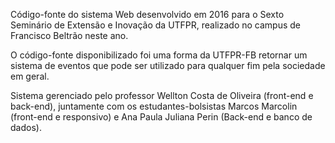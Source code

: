 Código-fonte do sistema Web desenvolvido em 2016 para o Sexto Seminário de Extensão e Inovação da UTFPR, realizado no campus de Francisco Beltrão neste ano.

O código-fonte disponibilizado foi uma forma da UTFPR-FB retornar um sistema de eventos que pode ser utilizado para qualquer fim pela sociedade em geral.

Sistema gerenciado pelo professor Wellton Costa de Oliveira (front-end e back-end), juntamente com os estudantes-bolsistas Marcos Marcolin (front-end e responsivo) e Ana Paula Juliana Perin (Back-end e banco de dados).

